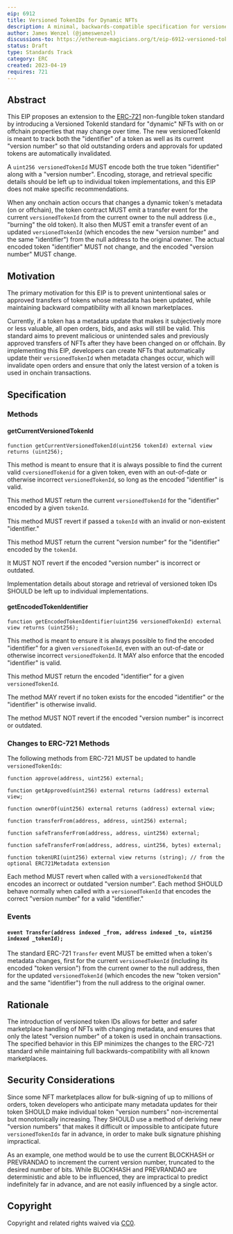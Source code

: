 ```yaml
---
eip: 6912
title: Versioned TokenIDs for Dynamic NFTs
description: A minimal, backwards-compatible specification for versioned token IDs for dynamic NFTs.
author: James Wenzel (@jameswenzel)
discussions-to: https://ethereum-magicians.org/t/eip-6912-versioned-tokenids-for-dynamic-nfts/13897
status: Draft
type: Standards Track
category: ERC
created: 2023-04-19
requires: 721
---
```


## Abstract

This EIP proposes an extension to the [ERC-721](./eip-721.md) non-fungible token standard by introducing a Versioned TokenId standard for "dynamic" NFTs with on or offchain properties that may change over time. The new versionedTokenId is meant to track both the "identifier" of a token as well as its current "version number" so that old outstanding orders and approvals for updated tokens are automatically invalidated.

A `uint256 versionedTokenId` MUST encode both the true token "identifier" along with a "version number". Encoding, storage, and retrieval specific details should be left up to individual token implementations, and this EIP does not make specific recommendations.

When any onchain action occurs that changes a dynamic token's metadata (on or offchain), the token contract MUST emit a transfer event for the current `versionedTokenId` from the current owner to the null address (i.e., "burning" the old token). It also then MUST emit a transfer event of an updated `versionedTokenId` (which encodes the new "version number" and the same "identifier") from the null address to the original owner. The actual encoded token "identifier" MUST not change, and the encoded "version number" MUST change.

## Motivation

The primary motivation for this EIP is to prevent unintentional sales or approved transfers of tokens whose metadata has been updated, while maintaining backward compatibility with all known marketplaces. 

Currently, if a token has a metadata update that makes it subjectively more or less valuable, all open orders, bids, and asks will still be valid. This standard aims to prevent malicious or unintended sales and previously approved transfers of NFTs after they have been changed on or offchain. By implementing this EIP, developers can create NFTs that automatically update their `versionedTokenId` when metadata changes occur, which will invalidate open orders and ensure that only the latest version of a token is used in onchain transactions.

## Specification

### Methods

#### getCurrentVersionedTokenId

```solidity
function getCurrentVersionedTokenId(uint256 tokenId) external view returns (uint256);
```

This method is meant to ensure that it is always possible to find the current valid `cversionedTokenid` for a given token, even with an out-of-date or otherwise incorrect `versionedTokenId`, so long as the encoded "identifier" is valid.

This method MUST return the current `versionedTokenId` for the "identifier" encoded by a given `tokenId`. 

This method MUST revert if passed a `tokenId` with an invalid or non-existent "identifier." 

This method MUST return the current "version number" for the "identifier" encoded by the `tokenId`.

It MUST NOT revert if the encoded "version number" is incorrect or outdated.

Implementation details about storage and retrieval of versioned token IDs SHOULD be left up to individual implementations.


#### getEncodedTokenIdentifier

```solidity
function getEncodedTokenIdentifier(uint256 versionedTokenId) external view returns (uint256);
```

This method is meant to ensure it is always possible to find the encoded "identifier" for a given `versionedTokenId`, even with an out-of-date or otherwise incorrect `versionedTokenId`. It MAY also enforce that the encoded "identifier" is valid.

This method MUST return the encoded "identifier" for a given `versionedTokenId`.

The method MAY revert if no token exists for the encoded "identifier" or the "identifier" is otherwise invalid. 

The method MUST NOT revert if the encoded "version number" is incorrect or outdated. 



### Changes to ERC-721 Methods

The following methods from ERC-721 MUST be updated to handle `versionedTokenIds`:

```solidity
function approve(address, uint256) external;

function getApproved(uint256) external returns (address) external view;

function ownerOf(uint256) external returns (address) external view;

function transferFrom(address, address, uint256) external;

function safeTransferFrom(address, address, uint256) external;

function safeTransferFrom(address, address, uint256, bytes) external;

function tokenURI(uint256) external view returns (string); // from the optional ERC721Metadata extension
```

Each method MUST revert when called with a `versionedTokenId` that encodes an incorrect or outdated "version number". Each method SHOULD behave normally when called with a `versionedTokenId` that encodes the correct "version number" for a valid "identifier."

### Events

#### `event Transfer(address indexed _from, address indexed _to, uint256 indexed _tokenId);`

The standard ERC-721 `Transfer` event MUST be emitted when a token's metadata changes, first for the current `versionedTokenId` (including its encoded "token version") from the current owner to the null address, then for the updated `versionedTokenId` (which encodes the new "token version" and the same "identifier") from the null address to the original owner.

## Rationale

The introduction of versioned token IDs allows for better and safer marketplace handling of NFTs with changing metadata, and ensures that only the latest "version number" of a token is used in onchain transactions. The specified behavior in this EIP minimizes the changes to the ERC-721 standard while maintaining full backwards-compatibility with all known marketplaces.

## Security Considerations

Since some NFT marketplaces allow for bulk-signing of up to millions of orders, token developers who anticipate many metadata updates for their token SHOULD make individual token "version numbers" non-incremental but monotonically increasing. They SHOULD use a method of deriving new "version numbers" that makes it difficult or impossible to anticipate future `versionedTokenIds` far in advance, in order to make bulk signature phishing impractical. 

As an example, one method would be to use the current BLOCKHASH or PREVRANDAO to increment the current version number, truncated to the desired number of bits. While BLOCKHASH and PREVRANDAO are deterministic and able to be influenced, they are impractical to predict indefinitely far in advance, and are not easily influenced by a single actor.

## Copyright

Copyright and related rights waived via [CC0](../LICENSE.md).
